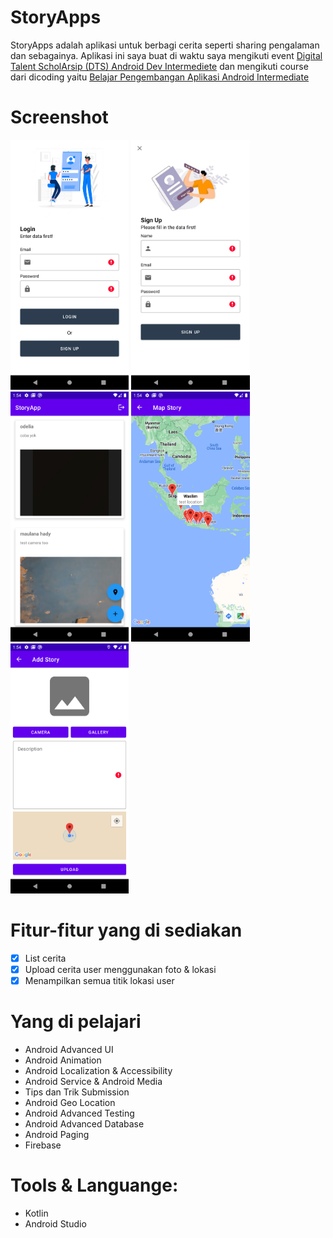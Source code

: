 # StoryApps
StoryApps adalah aplikasi untuk berbagi cerita seperti sharing pengalaman dan sebagainya. Aplikasi ini saya buat di waktu saya mengikuti event <a href="https://digitalent.kominfo.go.id/detail/pelatihan/3323?akademiId=152">Digital Talent ScholArsip (DTS) Android Dev Intermediete</a>
dan mengikuti course dari dicoding yaitu <a href="https://www.dicoding.com/academies/352">Belajar Pengembangan Aplikasi Android Intermediate</a> 

# Screenshot
<p float="left">
<img src="assets/Screenshot_20221115_135242.png" height="400px"/>
<img src="assets/Screenshot_20221115_135335.png" height="400px"/>
<img src="assets/Screenshot_20221115_135432.png" height="400px"/>
<img src="assets/Screenshot_20221115_135448.png" height="400px"/>
<img src="assets/Screenshot_20221115_135500.png" height="400px"/>

</p>

# Fitur-fitur yang di sediakan
- [X] List cerita
- [X] Upload cerita user menggunakan foto & lokasi
- [X] Menampilkan semua titik lokasi user

# Yang di pelajari 
- Android Advanced UI
- Android Animation
- Android Localization & Accessibility
- Android Service & Android Media
- Tips dan Trik Submission
- Android Geo Location
- Android Advanced Testing
- Android Advanced Database
- Android Paging
- Firebase

# Tools & Languange:
- Kotlin
- Android Studio
